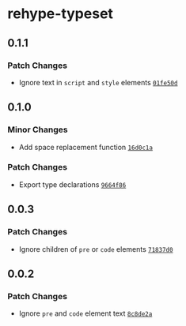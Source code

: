 # rehype-typeset

## 0.1.1

### Patch Changes

- Ignore text in `script` and `style` elements [`01fe50d`](https://github.com/stormwarning/rehype-typeset/commit/01fe50d416fa25f02b0f5bf214689de9c2b477a8)

## 0.1.0

### Minor Changes

- Add space replacement function [`16d0c1a`](https://github.com/stormwarning/rehype-typeset/commit/16d0c1a6cf67a9899d9d46b3448d798873cf68e1)

### Patch Changes

- Export type declarations [`9664f86`](https://github.com/stormwarning/rehype-typeset/commit/9664f86d2496cd855e1322e0fb34ad6f67cac67c)

## 0.0.3

### Patch Changes

- Ignore children of `pre` or `code` elements [`71837d0`](https://github.com/stormwarning/rehype-typeset/commit/71837d0fb20dd2716ea8763b8efefee4a0031bce)

## 0.0.2

### Patch Changes

- Ignore `pre` and `code` element text [`8c8de2a`](https://github.com/stormwarning/rehype-typeset/commit/8c8de2aa3fdb589a9f5079d821852438bd8ba24e)
